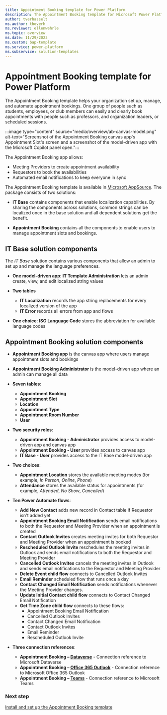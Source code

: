 ```yaml
---
title: Appointment Booking template for Power Platform
description: The Appointment Booking template for Microsoft Power Platform enables you to set up an app that organizes the appointment booking process for your organization.
author: tverhasselt
ms.author: thoverh
ms.reviewer: ellenwehrle
ms.topic: overview
ms.date: 11/29/2023
ms.custom: bap-template
ms.service: power-platform
ms.subservice: solution-templates
---
```


# Appointment Booking template for Power Platform

The Appointment Booking template helps your organization set up, manage, and automate appointment bookings. One group of people such as students, employees, or club members can easily and clearly book appointments with people such as professors, and organization leaders, or scheduled sessions.

:::image type="content" source="media/overview/ab-canvas-model.png" alt-text="Screenshot of the Appointment Booking canvas app's Appointment Slot's screen and a screenshot of the model-driven app with the Microsoft Copilot panel open.":::

The Appointment Booking app allows:

- Meeting Providers to create appointment availability
- Requestors to book the availabilities
- Automated email notifications to keep everyone in sync

The Appointment Booking template is available in [Microsoft AppSource](<https://aka.ms/AccessAppointmentBookingTemplate>). The package consists of two solutions:

- **IT Base** contains components that enable localization capabilities. By sharing the components across solutions, common strings can be localized once in the base solution and all dependent solutions get the benefit.

- **Appointment Booking** contains all the components to enable users to manage appointment slots and bookings.

## IT Base solution components

The *IT Base* solution contains various components that allow an admin to set up and manage the language preferences.

- **One model-driven app**: **IT Template Administration** lets an admin create, view, and edit localized string values

- **Two tables**

  - **IT Localization** records the app string replacements for every localized version of the app
  - **IT Error** records all errors from app and flows
- **One choice**: **ISO Language Code** stores the abbreviation for available language codes

## Appointment Booking solution components

- **Appointment Booking app** is the canvas app where users manage appointment slots and bookings

- **Appointment Booking Administrator** is the model-driven app where an admin can manage all data

- **Seven tables**:

  - **Appointment Booking**
  - **Appointment Slot**
  - **Location**
  - **Appointment Type**
  - **Appointment Room Number**
  - **User**  

- **Two security roles**:
  - **Appointment Booking - Administrator** provides access to model-driven app and canvas app
  - **Appointment Booking - User** provides access to canvas app
  - **IT Base - User** provides access to the IT Base model-driven app

- **Two choices**:
  - **Appointment Location** stores the available meeting modes (for example, *In Person*, *Online*, *Phone*)
  - **Attendance** stores the available status for appointments (for example, *Attended*, *No Show*, *Cancelled*)

- **Ten Power Automate flows**:

  - **Add New Contact** adds new record in Contact table if Requestor isn't added yet
  - **Appointment Booking Email Notification** sends email notifications to both the Requestor and Meeting Provider when an appointment is created
  - **Contact Outlook Invites** creates meeting invites for both Requestor and Meeting Provider when an appointment is booked
  - **Rescheduled Outlook Invite** reschedules the meeting invites in Outlook and sends email notifications to both the Requestor and Meeting Provider
  - **Cancelled Outlook Invites** cancels the meeting invites in Outlook and sends email notifications to the Requestor and Meeting Provider
  - **Delete Event child flow** connects to Cancelled Outlook Invites
  - **Email Reminder** scheduled flow that runs once a day
  - **Contact Changed Email Notification** sends notifications whenever the Meeting Provider changes.
  - **Update Initial Contact child flow** connects to Contact Changed Email Notification
  - **Get Time Zone child flow** connects to these flows:
    - Appointment Booking Email Notification
    - Cancelled Outlook Invites
    - Contact Changed Email Notification
    - Contact Outlook Invites
    - Email Reminder
    - Rescheduled Outlook Invite

- **Three connection references**:

  - **Appointment Booking – [Dataverse](/connectors/commondataserviceforapps/)** - Connection reference to Microsoft Dataverse
  - **Appointment Booking – [Office 365 Outlook](/connectors/office365/)** - Connection reference to Microsoft Office 365 Outlook
  - **Appointment Booking – [Teams](/connectors/teams/)** - Connection reference to Microsoft Teams

### Next step

[Install and set up the Appointment Booking template](install-and-set-up.md)
